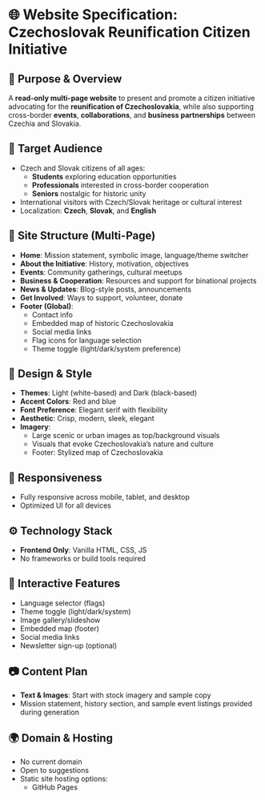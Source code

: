 # 🌐 Website Specification: Czechoslovak Reunification Citizen Initiative

## 📍 Purpose & Overview
A **read-only multi-page website** to present and promote a citizen initiative advocating for the **reunification of Czechoslovakia**, while also supporting cross-border **events**, **collaborations**, and **business partnerships** between Czechia and Slovakia.

## 🎯 Target Audience
- Czech and Slovak citizens of all ages:
  - **Students** exploring education opportunities
  - **Professionals** interested in cross-border cooperation
  - **Seniors** nostalgic for historic unity
- International visitors with Czech/Slovak heritage or cultural interest
- Localization: **Czech**, **Slovak**, and **English**

## 📄 Site Structure (Multi-Page)
- **Home**: Mission statement, symbolic image, language/theme switcher
- **About the Initiative**: History, motivation, objectives
- **Events**: Community gatherings, cultural meetups
- **Business & Cooperation**: Resources and support for binational projects
- **News & Updates**: Blog-style posts, announcements
- **Get Involved**: Ways to support, volunteer, donate
- **Footer (Global)**:
  - Contact info
  - Embedded map of historic Czechoslovakia
  - Social media links
  - Flag icons for language selection
  - Theme toggle (light/dark/system preference)

## 🎨 Design & Style
- **Themes**: Light (white-based) and Dark (black-based)
- **Accent Colors**: Red and blue
- **Font Preference**: Elegant serif with flexibility
- **Aesthetic**: Crisp, modern, sleek, elegant
- **Imagery**:
  - Large scenic or urban images as top/background visuals
  - Visuals that evoke Czechoslovakia’s nature and culture
  - Footer: Stylized map of Czechoslovakia

## 📱 Responsiveness
- Fully responsive across mobile, tablet, and desktop
- Optimized UI for all devices

## ⚙️ Technology Stack
- **Frontend Only**: Vanilla HTML, CSS, JS
- No frameworks or build tools required

## 🧩 Interactive Features
- Language selector (flags)
- Theme toggle (light/dark/system)
- Image gallery/slideshow
- Embedded map (footer)
- Social media links
- Newsletter sign-up (optional)

## 📷 Content Plan
- **Text & Images**: Start with stock imagery and sample copy
- Mission statement, history section, and sample event listings provided during generation

## 🌍 Domain & Hosting
- No current domain
- Open to suggestions
- Static site hosting options:
  - GitHub Pages
